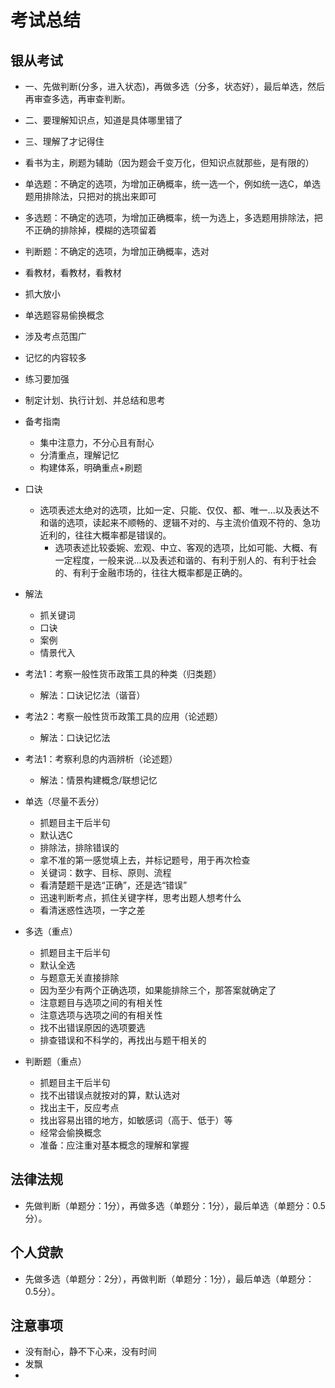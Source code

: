 # 考试总结

## 银从考试
* 一、先做判断(分多，进入状态)，再做多选（分多，状态好），最后单选，然后再审查多选，再审查判断。
* 二、要理解知识点，知道是具体哪里错了
* 三、理解了才记得住
* 看书为主，刷题为辅助（因为题会千变万化，但知识点就那些，是有限的）
* 单选题：不确定的选项，为增加正确概率，统一选一个，例如统一选C，单选题用排除法，只把对的挑出来即可
* 多选题：不确定的选项，为增加正确概率，统一为选上，多选题用排除法，把不正确的排除掉，模糊的选项留着
* 判断题：不确定的选项，为增加正确概率，选对
* 看教材，看教材，看教材
* 抓大放小
* 单选题容易偷换概念
* 涉及考点范围广
* 记忆的内容较多
* 练习要加强
* 制定计划、执行计划、并总结和思考
* 备考指南
  * 集中注意力，不分心且有耐心
  * 分清重点，理解记忆
  * 构建体系，明确重点+刷题
* 口诀
  * 选项表述太绝对的选项，比如一定、只能、仅仅、都、唯一...以及表达不和谐的选项，读起来不顺畅的、逻辑不对的、与主流价值观不符的、急功近利的，往往大概率都是错误的。
    * 选项表述比较委婉、宏观、中立、客观的选项，比如可能、大概、有一定程度，一般来说...以及表述和谐的、有利于别人的、有利于社会的、有利于金融市场的，往往大概率都是正确的。
* 解法
  * 抓关键词
  * 口诀
  * 案例
  * 情景代入
* 考法1：考察一般性货币政策工具的种类（归类题）
  * 解法：口诀记忆法（谐音）
* 考法2：考察一般性货币政策工具的应用（论述题）
  * 解法：口诀记忆法
* 考法1：考察利息的内涵辨析（论述题）
  * 解法：情景构建概念/联想记忆

* 单选（尽量不丢分）
  * 抓题目主干后半句
  * 默认选C
  * 排除法，排除错误的
  * 拿不准的第一感觉填上去，并标记题号，用于再次检查
  * 关键词：数字、目标、原则、流程
  * 看清楚题干是选“正确”，还是选“错误”
  * 迅速判断考点，抓住关键字样，思考出题人想考什么
  * 看清迷惑性选项，一字之差
* 多选（重点）
  * 抓题目主干后半句
  * 默认全选
  * 与题意无关直接排除
  * 因为至少有两个正确选项，如果能排除三个，那答案就确定了
  * 注意题目与选项之间的有相关性
  * 注意选项与选项之间的有相关性
  * 找不出错误原因的选项要选
  * 排查错误和不科学的，再找出与题干相关的
* 判断题（重点）
  * 抓题目主干后半句
  * 找不出错误点就按对的算，默认选对
  * 找出主干，反应考点
  * 找出容易出错的地方，如敏感词（高于、低于）等
  * 经常会偷换概念
  * 准备：应注重对基本概念的理解和掌握		

## 法律法规

* 先做判断（单题分：1分），再做多选（单题分：1分），最后单选（单题分：0.5分）。

## 个人贷款
	
* 先做多选（单题分：2分），再做判断（单题分：1分），最后单选（单题分：0.5分）。

## 注意事项
	
* 没有耐心，静不下心来，没有时间 
* 发飘
* 





